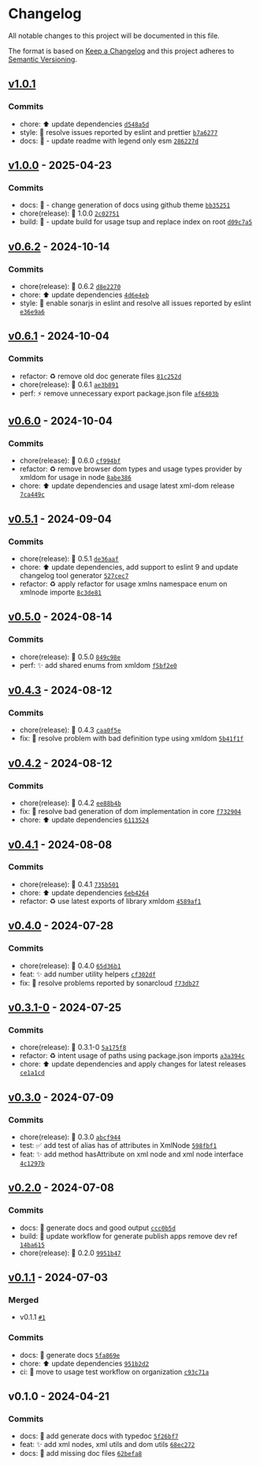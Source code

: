 # Changelog

All notable changes to this project will be documented in this file.

The format is based on [Keep a Changelog](https://keepachangelog.com/en/1.0.0/)
and this project adheres to [Semantic Versioning](https://semver.org/spec/v2.0.0.html).

## [v1.0.1](https://luffynando.github.com/nodecfdi/cfdi-core/compare/v1.0.0...v1.0.1)

### Commits

- chore: :arrow_up: update dependencies [`d548a5d`](https://luffynando.github.com/nodecfdi/cfdi-core/commit/d548a5dab2d0a5ee5cf70939d5692a89b4adbeac)
- style: :rotating_light: resolve issues reported by eslint and prettier [`b7a6277`](https://luffynando.github.com/nodecfdi/cfdi-core/commit/b7a62772b2a46e1dd85fa5d72433ed5770d34027)
- docs: :memo:  - update readme with legend only esm [`286227d`](https://luffynando.github.com/nodecfdi/cfdi-core/commit/286227dc60a3853ce1286e357eaf89d847d35ebf)

## [v1.0.0](https://luffynando.github.com/nodecfdi/cfdi-core/compare/v0.6.2...v1.0.0) - 2025-04-23

### Commits

- docs: :memo:  - change generation of docs using github theme [`bb35251`](https://luffynando.github.com/nodecfdi/cfdi-core/commit/bb3525116379be498d9b172b1b17d2ffaa812eb4)
- chore(release): :tada: 1.0.0 [`2c02751`](https://luffynando.github.com/nodecfdi/cfdi-core/commit/2c02751dbc68403da03d0e9452b77a31850b6692)
- build: :construction:  - update build for usage tsup and replace index on root [`d09c7a5`](https://luffynando.github.com/nodecfdi/cfdi-core/commit/d09c7a54a3fcb64296c813ab5aa31b56300661cf)

## [v0.6.2](https://luffynando.github.com/nodecfdi/cfdi-core/compare/v0.6.1...v0.6.2) - 2024-10-14

### Commits

- chore(release): :tada: 0.6.2 [`d8e2270`](https://luffynando.github.com/nodecfdi/cfdi-core/commit/d8e2270a3d79418d5f38f7ab52b369c48edb1ae9)
- chore: :arrow_up: update dependencies [`4d6e4eb`](https://luffynando.github.com/nodecfdi/cfdi-core/commit/4d6e4ebc4a5e59fb9199af5143c47328d707f122)
- style: :rotating_light: enable sonarjs in eslint and resolve all issues reported by eslint [`e36e9a6`](https://luffynando.github.com/nodecfdi/cfdi-core/commit/e36e9a6e46e6abb20e6ea01ed6b17ae517537aa8)

## [v0.6.1](https://luffynando.github.com/nodecfdi/cfdi-core/compare/v0.6.0...v0.6.1) - 2024-10-04

### Commits

- refactor: :recycle: remove old doc generate files [`81c252d`](https://luffynando.github.com/nodecfdi/cfdi-core/commit/81c252d7c1b99787bc50af0a274970255128ad82)
- chore(release): :tada: 0.6.1 [`ae3b891`](https://luffynando.github.com/nodecfdi/cfdi-core/commit/ae3b891cff748e84b9a030697b204b8749522242)
- perf: :zap: remove unnecessary export package.json file [`af6403b`](https://luffynando.github.com/nodecfdi/cfdi-core/commit/af6403b65c0caf962835f8f89417cf54e11fca16)

## [v0.6.0](https://luffynando.github.com/nodecfdi/cfdi-core/compare/v0.5.1...v0.6.0) - 2024-10-04

### Commits

- chore(release): :tada: 0.6.0 [`cf994bf`](https://luffynando.github.com/nodecfdi/cfdi-core/commit/cf994bf909a42c4b9e8d380c52fcbc9deb74c8a8)
- refactor: :recycle: remove browser dom types and usage types provider by xmldom for usage in node [`8abe386`](https://luffynando.github.com/nodecfdi/cfdi-core/commit/8abe386cdb14cde11b4c60dbe3d814f0aca728b6)
- chore: :arrow_up: update dependencies and usage latest xml-dom release [`7ca449c`](https://luffynando.github.com/nodecfdi/cfdi-core/commit/7ca449ca24c3f84918c401f33bf44c0182563dea)

## [v0.5.1](https://luffynando.github.com/nodecfdi/cfdi-core/compare/v0.5.0...v0.5.1) - 2024-09-04

### Commits

- chore(release): :tada: 0.5.1 [`de36aaf`](https://luffynando.github.com/nodecfdi/cfdi-core/commit/de36aafd2ccf79624472c03fb6d6ed51dd020535)
- chore: :arrow_up: update dependencies, add support to eslint 9 and update changelog tool generator [`527cec7`](https://luffynando.github.com/nodecfdi/cfdi-core/commit/527cec76f9fa9f693b9b9ffab3091d5a00036b3d)
- refactor: :recycle: apply refactor for usage xmlns namespace enum on xmlnode importe [`8c3de81`](https://luffynando.github.com/nodecfdi/cfdi-core/commit/8c3de81f9cf6543425bd7b5dec4d9bc7cc5da070)

## [v0.5.0](https://luffynando.github.com/nodecfdi/cfdi-core/compare/v0.4.3...v0.5.0) - 2024-08-14

### Commits

- chore(release): :tada: 0.5.0 [`849c98e`](https://luffynando.github.com/nodecfdi/cfdi-core/commit/849c98edbaef4934642c3a4218b9d37ab3239255)
- perf: :sparkles: add shared enums from xmldom [`f5bf2e0`](https://luffynando.github.com/nodecfdi/cfdi-core/commit/f5bf2e0e977c1b1443a6c4633156f557a278af3e)

## [v0.4.3](https://luffynando.github.com/nodecfdi/cfdi-core/compare/v0.4.2...v0.4.3) - 2024-08-12

### Commits

- chore(release): :tada: 0.4.3 [`caa0f5e`](https://luffynando.github.com/nodecfdi/cfdi-core/commit/caa0f5e173568413a74de027d8b55f191154396d)
- fix: :bug: resolve problem with bad definition type using xmldom [`5b41f1f`](https://luffynando.github.com/nodecfdi/cfdi-core/commit/5b41f1f2b4f02769d3050c3bf9e1d39c5905501a)

## [v0.4.2](https://luffynando.github.com/nodecfdi/cfdi-core/compare/v0.4.1...v0.4.2) - 2024-08-12

### Commits

- chore(release): :tada: 0.4.2 [`ee88b4b`](https://luffynando.github.com/nodecfdi/cfdi-core/commit/ee88b4bad1d6e321f7066ea28562db4d6209c24c)
- fix: :bug: resolve bad generation of dom implementation in core [`f732904`](https://luffynando.github.com/nodecfdi/cfdi-core/commit/f732904c0462930e42a2e3d5f754c9a805458a6a)
- chore: :arrow_up: update dependencies [`6113524`](https://luffynando.github.com/nodecfdi/cfdi-core/commit/6113524df12fc5d20caa63014c32792aee58d301)

## [v0.4.1](https://luffynando.github.com/nodecfdi/cfdi-core/compare/v0.4.0...v0.4.1) - 2024-08-08

### Commits

- chore(release): :tada: 0.4.1 [`735b501`](https://luffynando.github.com/nodecfdi/cfdi-core/commit/735b501dbaa6930174586b80259390b1e0a34ada)
- chore: :arrow_up: update dependencies [`6eb4264`](https://luffynando.github.com/nodecfdi/cfdi-core/commit/6eb4264b926bc2ac17d199a5518a5a3428251ef3)
- refactor: :recycle: use latest exports of library xmldom [`4589af1`](https://luffynando.github.com/nodecfdi/cfdi-core/commit/4589af1db47454697acf0daf4a4f902609900c81)

## [v0.4.0](https://luffynando.github.com/nodecfdi/cfdi-core/compare/v0.3.1-0...v0.4.0) - 2024-07-28

### Commits

- chore(release): :tada: 0.4.0 [`65d36b1`](https://luffynando.github.com/nodecfdi/cfdi-core/commit/65d36b16e68b1ded7f44a8ae5916b8fab625ba20)
- feat: :sparkles: add number utility helpers [`cf302df`](https://luffynando.github.com/nodecfdi/cfdi-core/commit/cf302df361316bd6a679f607799c16a4a90ad1cc)
- fix: :bug: resolve problems reported by sonarcloud [`f73db27`](https://luffynando.github.com/nodecfdi/cfdi-core/commit/f73db277430f59e1508c7f99d275f5767e3837d3)

## [v0.3.1-0](https://luffynando.github.com/nodecfdi/cfdi-core/compare/v0.3.0...v0.3.1-0) - 2024-07-25

### Commits

- chore(release): :tada: 0.3.1-0 [`5a175f8`](https://luffynando.github.com/nodecfdi/cfdi-core/commit/5a175f8573891cb68ad4e2fa69a50b5f901bd58d)
- refactor: :recycle: intent usage of paths using package.json imports [`a3a394c`](https://luffynando.github.com/nodecfdi/cfdi-core/commit/a3a394c7fdd2458cfffee11f39ae29ca420ec0f9)
- chore: :arrow_up: update dependencies and apply changes for latest releases [`ce1a1cd`](https://luffynando.github.com/nodecfdi/cfdi-core/commit/ce1a1cd734ce65f3b3a2a2e3b9e4bbb54abae636)

## [v0.3.0](https://luffynando.github.com/nodecfdi/cfdi-core/compare/v0.2.0...v0.3.0) - 2024-07-09

### Commits

- chore(release): :tada: 0.3.0 [`abcf944`](https://luffynando.github.com/nodecfdi/cfdi-core/commit/abcf94452fc9442123e9509c1ad70a3c47318a2d)
- test: :white_check_mark: add test of alias has of attributes in XmlNode [`598fbf1`](https://luffynando.github.com/nodecfdi/cfdi-core/commit/598fbf1966e8795420df27b86a7e14239aef4927)
- feat: :sparkles: add method hasAttribute on xml node and xml node interface [`4c1297b`](https://luffynando.github.com/nodecfdi/cfdi-core/commit/4c1297be225ea8be360c2938adbb3d6bba9f8d5d)

## [v0.2.0](https://luffynando.github.com/nodecfdi/cfdi-core/compare/v0.1.1...v0.2.0) - 2024-07-08

### Commits

- docs: :memo: generate docs and good output [`ccc0b5d`](https://luffynando.github.com/nodecfdi/cfdi-core/commit/ccc0b5d2c816a318c875285d86e5a23bf73d0c0a)
- build: :wrench: update workflow for generate publish apps remove dev ref [`14ba615`](https://luffynando.github.com/nodecfdi/cfdi-core/commit/14ba6153ae33b2ab7dbc901b678af30adc5603f8)
- chore(release): :tada: 0.2.0 [`9951b47`](https://luffynando.github.com/nodecfdi/cfdi-core/commit/9951b478bf29e3f253d59b5dfdc63e36a3595162)

## [v0.1.1](https://luffynando.github.com/nodecfdi/cfdi-core/compare/v0.1.0...v0.1.1) - 2024-07-03

### Merged

- v0.1.1 [`#1`](https://luffynando.github.com/nodecfdi/cfdi-core/pull/1)

### Commits

- docs: :memo: generate docs [`5fa869e`](https://luffynando.github.com/nodecfdi/cfdi-core/commit/5fa869edc6e36c68cdef422f398364e963ba9ac0)
- chore: :arrow_up: update dependencies [`951b2d2`](https://luffynando.github.com/nodecfdi/cfdi-core/commit/951b2d2533e9e8d2967a5a2bf671e25ee6f7b501)
- ci: :green_heart: move to usage test workflow on organization [`c93c71a`](https://luffynando.github.com/nodecfdi/cfdi-core/commit/c93c71a3a313b5c86aab99a4cd45a66388f15d7a)

## v0.1.0 - 2024-04-21

### Commits

- docs: :memo: add generate docs with typedoc [`5f26bf7`](https://luffynando.github.com/nodecfdi/cfdi-core/commit/5f26bf741c9129344db398f723abbe1fa629dd73)
- feat: :sparkles: add xml nodes, xml utils and dom utils [`68ec272`](https://luffynando.github.com/nodecfdi/cfdi-core/commit/68ec272a1a94b658a01da62b22a4be546e1800ec)
- docs: :memo: add missing doc files [`62befa8`](https://luffynando.github.com/nodecfdi/cfdi-core/commit/62befa8adba6e3664d9c8f0e2ca4f1b12113331d)
